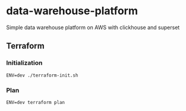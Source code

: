 # data-warehouse-platform
Simple data warehouse platform on AWS with clickhouse and superset

## Terraform

### Initialization

```shell
ENV=dev ./terraform-init.sh
```

### Plan

```shell
ENV=dev terraform plan
```
